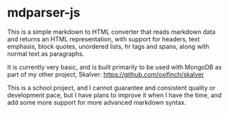 
# mdparser-js
This is a simple markdown to HTML converter that reads markdown data and returns
an HTML representation, with support for headers, text emphasis, block quotes,
unordered lists, hr tags and spans, along with normal text as paragraphs. 

It is currently very basic, and is built primarily to be used with MongoDB as
part of my other project, Skalver: https://github.com/oxifinch/skalver

This is a school project, and I cannot guarantee and consistent quality or
development pace, but I have plans to improve it when I have the time, and add
some more support for more advanced markdown syntax.
